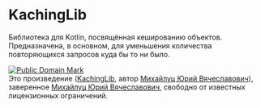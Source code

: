 # KachingLib

Библиотека для Kotlin, посвящённая кешированию объектов. Предназначена, в основном, для уменьшения количества повторяющихся запросов куда бы то ни было.

<p>
<a rel="license" href="http://creativecommons.org/publicdomain/mark/1.0/">
<img src="https://licensebuttons.net/p/mark/1.0/88x31.png" style="border-style: none;" alt="Public Domain Mark" />
</a>
<br />
Это произведение (<a href="https://gitflic.ru/project/mikhaylutsyury/kaching-lib" rel="dct:creator"><span property="dct:title">KachingLib</span></a>, автор <a href="https://gitflic.ru/user/mikhaylutsyury" rel="dct:creator"><span property="dct:title">Михайлуц Юрий Вячеславович</span></a>), заверенное <a href="https://gitflic.ru/user/mikhaylutsyury" rel="dct:publisher"><span property="dct:title">Михайлуц Юрий Вячеславович</span></a>, свободно от известных лицензионных ограничений.
</p>


